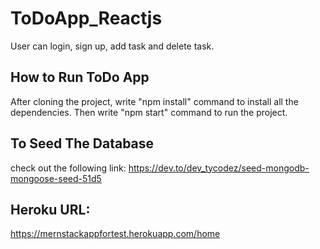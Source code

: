 # ToDoApp_Reactjs
User can login, sign up, add task and delete task.

## How to Run ToDo App
After cloning the project, write "npm install" command to install all the dependencies.
Then write "npm start" command to run the project.

## To Seed The Database
check out the following link:
https://dev.to/dev_tycodez/seed-mongodb-mongoose-seed-51d5

## Heroku URL:
https://mernstackappfortest.herokuapp.com/home
